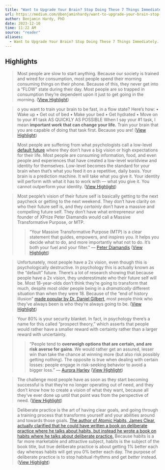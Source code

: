 ```yaml
---
title: "Want to Upgrade Your Brain? Stop Doing These 7 Things Immediately."
url: https://medium.com/@benjaminhardy/want-to-upgrade-your-brain-stop-doing-these-7-things-immediately-136e2d8c8cde
author: Benjamin Hardy, PhD
date: 2023-12-10
time: 11:22 AM
source: "reader"
aliases:
  - Want to Upgrade Your Brain? Stop Doing These 7 Things Immediately.
---
```

## Highlights
> Most people are slow to start anything. Because our society is trained and wired for consumption, most people spend their morning consuming things on their phone. Because of this, they never get into a “FLOW” state during their day. Most people are so trapped in consumption they’re dependent upon it just to get going in the morning. ([View Highlight](https://read.readwise.io/read/01hfq5w66b3jfyk720d66ew8dd))

> o you want to train your brain to be fast, in a flow state? Here’s how:
> • Wake up
> • Get out of bed
> • Make your bed
> • Get hydrated
> • Move on to your #1 task AS QUICKLY AS POSSIBLE
> When I say your #1 task, I mean **important work that can change your life.** Train your brain that you are capable of doing that task first. Because you are! ([View Highlight](https://read.readwise.io/read/01hfq5yje50sw54rapvsgstq9k))

> Most people are suffering from what psychologists call a low-level [default future](https://onlinelibrary.wiley.com/doi/full/10.1002/wps.20553) where they don’t have a big vision or high expectations for their life.
> Most people are consuming information, food, and even people and experiences that have created a low-level worldview and identity for themselves.
> Low-level becomes the standard for your brain when that’s what you feed it on a repetitive, daily basis.
> Your brain is a prediction machine. It will take what you give it.
> Your identity will perform with what it has to work with — what you give it. You cannot outperform your identity. ([View Highlight](https://read.readwise.io/read/01hfq6179gnxmva7jpaq0sdtsx))

> Most people’s vision of their future self is basically getting to the next paycheck or getting to the next weekend. They don’t have clarity on who their future self is, and they *certainly* don’t have a massive and compelling future self.
> They don’t have what entrepreneur and founder of XPrize Peter Diamandis would call a Massive Transformative Purpose, or MTP.
> > “Your Massive Transformative Purpose (MTP) is a clear statement that guides, empowers, and inspires you. It helps you decide what to do, and more importantly what not to do. It’s both your fuel and your filter.” — [Peter Diamandis](https://www.diamandis.com/mtp) ([View Highlight](https://read.readwise.io/read/01hfq68v9vahdq6q0bk65w3qn1))

> Unfortunately, most people have a 2x vision, even though this is psychologically destructive. In psychology this is actually known as the “default” future. There’s a lot of research showing that because people have a 2x vision, they underestimate who their future self will be. Most 18-year-olds don’t think they’re going to transform that much, despite most older people being in a *dramatically* different situation than when they were 18. Because of the “end of history illusion” [made popular by Dr. Daniel Gilbert](https://www.ted.com/talks/dan_gilbert_the_psychology_of_your_future_self), most people think who they’ve always been is who they’re always going to be. ([View Highlight](https://read.readwise.io/read/01hfq6b6pny38gv7h6regjabpp))

> Your 80% is your security blanket.
> In fact, in psychology there’s a name for this called “prospect theory,” which asserts that people would rather have a smaller reward with certainty rather than a larger reward with uncertainty.
> > “People tend to **overweigh options that are certain, and are risk averse for gains**. We would rather get an assured, lesser win than take the chance at winning more (but also risk possibly getting nothing). The opposite is true when dealing with certain losses: people engage in risk-seeking behavior to avoid a bigger loss.” — [Aurora Harley](https://www.nngroup.com/articles/prospect-theory/) ([View Highlight](https://read.readwise.io/read/01hfq6e6wmhx4gz8bj1tay0dqy))

> The challenge most people have as soon as they start becoming successful is that they’re no longer operating out of need, and they don’t know how to create a vision of what they want, because all they’ve ever done up until that point was from the perspective of need. ([View Highlight](https://read.readwise.io/read/01hfq6epsysg56merdj5ahgwet))

> Deliberate practice is the art of having clear goals, and going through a training process that transforms yourself and your abilities around and towards those goals. [The author of Atomic Habits, James Clear, actually clarified that he could have written a book on deliberate practice where he talks about habits, but instead he wrote a book on habits where he talks about deliberate practice.](https://youtu.be/IbLK62zSTeY?si=ZfwwKLHmn3-Vb-Az&t=3301) Because habits is a far more marketable and attractive subject, habits is the subject of the book title, but true deliberate practice is about getting 1% better each day whereas habits will get you 0% better each day.
> The purpose of deliberate practice is to stop habitual rhythms and get *better* instead. ([View Highlight](https://read.readwise.io/read/01hfq6g34qfbdkzj5jqgyhkjbw))

